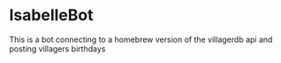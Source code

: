 # IsabelleBot

This is a bot connecting to a homebrew version of the villagerdb api and posting villagers birthdays